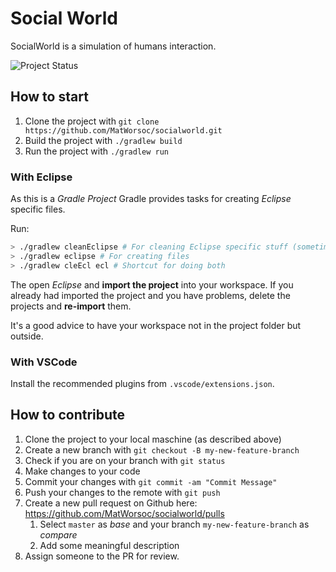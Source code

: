 # Social World

SocialWorld is a simulation of humans interaction.

![Project Status](https://github.com/MatWorsoc/socialworld/actions/workflows/build-gradle-project.yml/badge.svg?event=push)

## How to start

1. Clone the project with `git clone https://github.com/MatWorsoc/socialworld.git`
1. Build the project with `./gradlew build`
1. Run the project with `./gradlew run`

### With Eclipse

As this is a _Gradle Project_ Gradle provides tasks for creating _Eclipse_ specific files.

Run:
```bash
> ./gradlew cleanEclipse # For cleaning Eclipse specific stuff (sometime neseccary)
> ./gradlew eclipse # For creating files
> ./gradlew cleEcl ecl # Shortcut for doing both
```

The open _Eclipse_ and **import the project** into your workspace. If you already had imported the project and you have problems, delete the projects and **re-import** them.

It's a good advice to have your workspace not in the project folder but outside.

### With VSCode

Install the recommended plugins from `.vscode/extensions.json`.

## How to contribute

1. Clone the project to your local maschine (as described above)
1. Create a new branch with `git checkout -B my-new-feature-branch`
1. Check if you are on your branch with `git status`
1. Make changes to your code
1. Commit your changes with `git commit -am "Commit Message"`
1. Push your changes to the remote with `git push`
1. Create a new pull request on Github here: <https://github.com/MatWorsoc/socialworld/pulls>
   1. Select `master` as _base_ and your branch `my-new-feature-branch` as _compare_
   1. Add some meaningful description
1. Assign someone to the PR for review.
